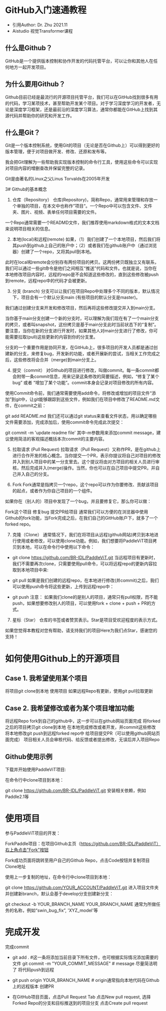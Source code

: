 # GitHub入门速通教程
- 引用Author: Dr. Zhu 2021.11
- Aistudio 视觉Transformer课程

## 什么是Github？
GitHub是一个提供版本控制和协作开发的代码托管平台，可以让你和其他人在任何地方一起开发项目。

## 为什么要用Github？
Github目前已经是最流行的开源项目托管平台，我们可以在GitHub找到很多有用的代码，学习某项技术，甚至帮助开发某个项目。对于学习深度学习的开发者，无论是深度学习框架，还是最前沿的深度学习算法，通常你都能在GitHub上找到其源代码并帮助你的研究和开发工作。

## 什么是Git？
Git是一个版本控制系统，使用Git的项目（无论是否在Github上）可以得到更好的版本管理，便于对项目做开发、修改、还原和发布等。

我会把Git理解为一些帮助我实现版本控制的命令行工具，使用这些命令可以实现对项目内容的增删查改并保留完整的记录。

Git是由著名的Linux之父Linus Torvalds在2005年开发

3# Github的基本概念
1. 仓库（Repository）
仓库(Repository)，简称Repo，通常用来管理和存放一个单独的项目，在本文中也称作”项目“。一个Repo中可以包含文件、文件夹、图片、视频、表单任何项目需要的文件。

一个Repo通常需要一个READMD文件，我们推荐使用markdown格式的文本文档来说明项目相关的信息。

2. 本地(local)和远程(remote)
如果，（1）我们创建了一个本地项目，然后我们将其push到github上自己的账户中；（2）或者我们在github账户中（通过浏览器）创建了一个repo，又将其pull到本地。

此时在local和remote会分别存有两份项目的拷贝。这两份拷贝既独立又有联系，我们可以通过一些git命令是他们之间相互“推送”代码和文件。也就是说，当你在本地修改项目内容时，远程的repo是不会知道这些修改的，直到这些修改被push到remote，远程repo中的代码才会被更新。

3. 分支 (branch)
分支可以让我们在项目Repo中处理多个不同的版本，默认情况下，项目会有一个默认分支main (有些项目的默认分支是master)。

我们通过创建分支来开发和修改项目，然后再将这些修改提交并入到main分支。

当你基于main分支创建一个新的分支时，可以理解为我们现在有了一个main分支的拷贝，或者叫snapshot，这份拷贝是基于main分支此时当前状态下的“复制”。要注意，当你在新的分支进行开发时，如果其他人对main分支进行了修改，你可能需要拉取(pull)这些更新的内容到你的分支里。

分支的一个重要作用是协同开发，在GitHub上，很多项目的开发人员都是通过创建新的分支，来修复bug，开发新的功能，或者开展新的尝试，当相关工作完成之后，这些修改将会合并（merge)到main分支上。

4. 提交（commit）
对Github的项目进行修改，叫做commit。每一条commit都会附带一条commit信息，用来记录这条修改的简要描述，例如，“修复了某个bug” 或者 “增加了某个功能”。commit本身会记录对项目修改的所有内容。

使用Commit命令前，我们通常需要使用add命令，将修改或增加的项目文件“添加”到git中，让git能够跟踪到这些文件，例如我们在项目中修改了README.md文件，在commit之前：

git add README.md
我们还可以通过git status来查看文件状态，用以确定哪些文件需要添加，完成添加后，使用commit命令完成此次提交：

git commit -m 'update readme file'
其中-m参数用来添加commit message，建议使用简洁的客观描述概括本次commit的主要内容。

5. 拉取请求 (Pull Request)
拉取请求（Pull Request）又称作PR，是在github上进行合作开发的核心概念。当你提交一个PR，表示你提议将自己对项目的修改并入到别人项目中的某一分支里去。这个提议将由对方项目的相关人员进行审核，然后完成并入(merge)操作。当然，你也可以在自己项目中提交PR，并自己并入自己的分支。

6. Fork
Fork通常是指拷贝一个repo，这个repo可以作为你要修改、贡献该项目的起点，或者作为你自己项目的一个组件。

如果你在（别人的）项目中发现了一个bug，并且要修复它，那么你可以做：

Fork这个项目
修复bug
提交PR给项目
通常我们可以方便的在浏览器中使用Github的fork功能，当Fork完成之后，在我们自己的GitHub账户下，就多了一个forked repo。

7. 克隆（Clone）
通常情况下，我们在将项目从远程(github网站)拷贝到本地进行使用或者修改，可以使用clone功能。例如，我们想要将PaddleViT项目拷贝到本地，可以在命令行中使用以下命令：

- git clone https://github.com/BR-IDL/PaddleViT.git
当远程项目有更新时，我们不需要再次clone，只需要使用pull命令，可以将远程repo的更新内容拉取到本地项目中来:

- git pull
如果是我们创建的远程repo，在本地进行修改(并commit)之后，我们可以使用push命令将这些更新，上传到远程repo中：

- git push
注意： 如果我们clone的是别人的项目，通常只有pull权限，而不能push，如果想要修改别人的项目，可以使用fork + clone + push + PR的方式。

7. 星标（Star）
仓库的书签或者赞赏表示。Star是项目受欢迎程度的表示方式。

如果您觉得本教程对您有帮助，请支持我们的项目Here为我们点Star，感谢您的支持！

# 如何使用Github上的开源项目
## Case 1. 我希望使用某个项目
将项目git clone到本地
使用项目
如果远程Repo有更新，使用git pull拉取更新
## Case 2. 我希望修改或者为某个项目增加功能
将远程Repo fork到自己的github中，这一步可以在github网站页面完成
将forked之后的项目拷贝git clone到本地
在本地完成修改或者开发，并commit这些修改
将本地修改git push到远程forked repo中
给项目提交PR（可以使用github网站页面完成）
项目相关人员会审核代码、给反馈或者提出修改，无误后并入项目Repo
## Github使用示例
下载并开始使用PaddleViT项目:

在命令行中clone项目到本地：

git clone https://github.com/BR-IDL/PaddleViT.git
安装相关依赖，例如Paddle2.1等

# 使用项目

参与PaddleViT项目的开发：

ForkPaddle项目：在项目Github主页（https://github.com/BR-IDL/PaddleViT）右上角点击"Fork"按钮

Fork成功页面将跳转至用户自己的Github Repo，点击Code按钮并复制项目Clone地址

使用上一步复制的地址，在命令行中clone项目到本地：

git clone https://github.com/YOUR_ACCOUNT/PaddleViT.git
进入项目文件夹并创建新branch，默认会基于develop分支创建新分支：

git checkout -b YOUR_BRANCH_NAME
YOUR_BRANCH_NAME 通常为所做任务的名称，例如“swin_bug_fix”, 'XYZ_model'等

# 完成开发

完成commit

- git add . #这一条将添加当前目录下所有文件，也可根据实际情况添加需要的文件
git commit -m "YOUR_COMMIT_MESSAGE" # message 尽量简洁明了
将代码push到远程

- git push origin YOUR_BRANCH_NAME # origin通常指向本地代码在Github上的远程版本
创建PR

- 在GitHub项目页面，点击Pull Request Tab
点击New pull request, 选择Forked Repo的分支和目标推送到的项目分支
点击Create pull request
